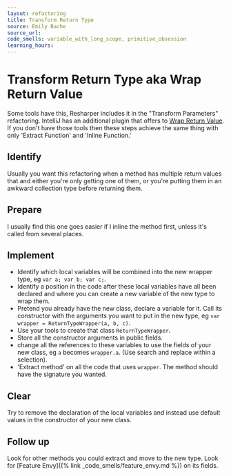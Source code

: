 ```yaml
---
layout: refactoring
title: Transform Return Type
source: Emily Bache
source_url: 
code_smells: variable_with_long_scope, primitive_obsession
learning_hours:
---
```


# Transform Return Type aka Wrap Return Value

Some tools have this, Resharper includes it in the "Transform Parameters" refactoring. IntelliJ has an additional plugin that offers to [Wrap Return Value](https://www.jetbrains.com/help/idea/wrap-return-value.html#wrap_return_value_example). If you don't have those tools then these steps achieve the same thing with only 'Extract Function' and 'Inline Function.'

## Identify
Usually you want this refactoring when a method has multiple return values that and either you're only getting one of them, or you're putting them in an awkward collection type before returning them.

## Prepare
I usually find this one goes easier if I inline the method first, unless it's called from several places.

## Implement
* Identify which local variables will be combined into the new wrapper type, eg `var a; var b; var c;`. 
* Identify a position in the code after these local variables have all been declared and where you can create a new variable of the new type to wrap them.
* Pretend you already have the new class, declare a variable for it. Call its constructor with the arguments you want to put in the new type, eg `var wrapper = ReturnTypeWrapper(a, b, c)`.
* Use your tools to create that class `ReturnTypeWrapper`.
* Store all the constructor arguments in public fields.
* change all the references to these variables to use the fields of your new class, eg `a` becomes `wrapper.a`. (Use search and replace within a selection).
* 'Extract method' on all the code that uses `wrapper`. The method should have the signature you wanted.

## Clear
Try to remove the declaration of the local variables and instead use default values in the constructor of your new class.


## Follow up
Look for other methods you could extract and move to the new type. Look for [Feature Envy]({% link _code_smells/feature_envy.md %}) on its fields.
